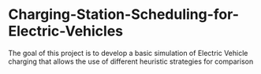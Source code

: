 # Charging-Station-Scheduling-for-Electric-Vehicles
The goal of this project is to develop a basic simulation of Electric Vehicle charging that allows the use of different heuristic strategies for comparison
